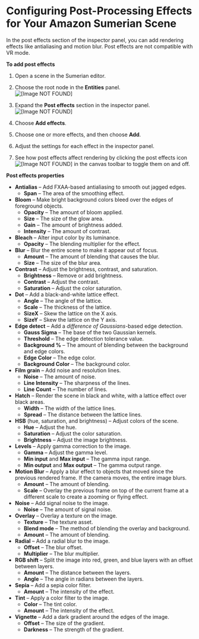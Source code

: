 # Configuring Post\-Processing Effects for Your Amazon Sumerian Scene<a name="scene-posteffects"></a>

In the post effects section of the inspector panel, you can add rendering effects like antialiasing and motion blur\. Post effects are not compatible with VR mode\.

**To add post effects**

1. Open a scene in the Sumerian editor\.

1. Choose the root node in the **Entities** panel\.  
![\[Image NOT FOUND\]](http://docs.aws.amazon.com/sumerian/latest/userguide/images/editor-entities-scene.png)

1. Expand the **Post effects** section in the inspector panel\.  
![\[Image NOT FOUND\]](http://docs.aws.amazon.com/sumerian/latest/userguide/images/scene-sections-posteffects.png)

1. Choose **Add effects**\.

1. Choose one or more effects, and then choose **Add**\.

1. Adjust the settings for each effect in the inspector panel\.

1. See how post effects affect rendering by clicking the post effects icon ![\[Image NOT FOUND\]](http://docs.aws.amazon.com/sumerian/latest/userguide/images/canvas-icons-posteffects.png) in the canvas toolbar to toggle them on and off\.

**Post effects properties**
+ **Antialias** – Add FXAA\-based antialiasing to smooth out jagged edges\.
  + **Span** – The area of the smoothing effect\.
+ **Bloom** – Make bright background colors bleed over the edges of foreground objects\.
  + **Opacity** – The amount of bloom applied\.
  + **Size** – The size of the glow area\.
  + **Gain** – The amount of brightness added\.
  + **Intensity** – The amount of contrast\.
+ **Bleach** – Alter input color by its luminance\.
  + **Opacity** – The blending multiplier for the effect\.
+ **Blur** – Blur the entire scene to make it appear out of focus\.
  + **Amount** – The amount of blending that causes the blur\.
  + **Size** – The size of the blur area\.
+ **Contrast** – Adjust the brightness, contrast, and saturation\.
  + **Brightness** – Remove or add brightness\.
  + **Contrast** – Adjust the contrast\.
  + **Saturation** – Adjust the color saturation\.
+ **Dot** – Add a black\-and\-white lattice effect\.
  + **Angle** – The angle of the lattice\.
  + **Scale** – The thickness of the lattice\.
  + **SizeX** – Skew the lattice on the X axis\.
  + **SizeY** – Skew the lattice on the Y axis\.
+ **Edge detect** – Add a *difference of Gaussians*\-based edge detection\.
  + **Gauss Sigma** – The base of the two Gaussian kernels\.
  + **Threshold** – The edge detection tolerance value\.
  + **Background %** – The amount of blending between the background and edge colors\.
  + **Edge Color** – The edge color\.
  + **Background Color** – The background color\.
+ **Film grain** – Add noise and resolution lines\.
  + **Noise** – The amount of noise\.
  + **Line Intensity** – The sharpness of the lines\.
  + **Line Count** – The number of lines\.
+ **Hatch** – Render the scene in black and white, with a lattice effect over black areas\.
  + **Width** – The width of the lattice lines\.
  + **Spread** – The distance between the lattice lines\.
+ **HSB** \(hue, saturation, and brightness\) – Adjust colors of the scene\.
  + **Hue** – Adjust the hue\.
  + **Saturation** – Adjust the color saturation\.
  + **Brightness** – Adjust the image brightness\.
+ **Levels** – Apply gamma correction to the image\.
  + **Gamma** – Adjust the gamma level\.
  + **Min input** and **Max input** – The gamma input range\.
  + **Min output** and **Max output** – The gamma output range\.
+ **Motion Blur** – Apply a blur effect to objects that moved since the previous rendered frame\. If the camera moves, the entire image blurs\.
  + **Amount** – The amount of blending\.
  + **Scale** – Overlay the previous frame on top of the current frame at a different scale to create a zooming or flying effect\.
+ **Noise** – Add signal noise to the image\.
  + **Noise** – The amount of signal noise\.
+ **Overlay** – Overlay a texture on the image\.
  + **Texture** – The texture asset\.
  + **Blend mode** – The method of blending the overlay and background\.
  + **Amount** – The amount of blending\.
+ **Radial** – Add a radial blur to the image\.
  + **Offset** – The blur offset\.
  + **Multiplier** – The blur multiplier\.
+ **RGB shift** – Split the image into red, green, and blue layers with an offset between layers\.
  + **Amount** – The distance between the layers\.
  + **Angle** – The angle in radians between the layers\.
+ **Sepia** – Add a sepia color filter\.
  + **Amount** – The intensity of the effect\.
+ **Tint** – Apply a color filter to the image\.
  + **Color** – The tint color\.
  + **Amount** – The intensity of the effect\.
+ **Vignette** – Add a dark gradient around the edges of the image\.
  + **Offset** – The size of the gradient\.
  + **Darkness** – The strength of the gradient\.